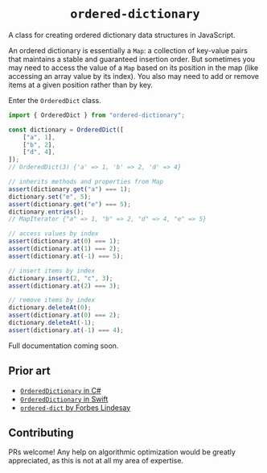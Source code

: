 <h1 align="center"><code>ordered-dictionary</code></h1>

A class for creating ordered dictionary data structures in JavaScript.

An ordered dictionary is essentially a `Map`: a collection of key-value pairs
that maintains a stable and guaranteed insertion order. But sometimes you may
need to access the value of a `Map` based on its position in the map (like
accessing an array value by its index). You also may need to add or remove items
at a given position rather than by key.

Enter the `OrderedDict` class.

```ts
import { OrderedDict } from "ordered-dictionary";

const dictionary = OrderedDict([
	["a", 1],
	["b", 2],
	["d", 4],
]);
// OrderedDict(3) {'a' => 1, 'b' => 2, 'd' => 4}

// inherits methods and properties from Map
assert(dictionary.get("a") === 1);
dictionary.set("e", 5);
assert(dictionary.get("e") === 5);
dictionary.entries();
// MapIterator {"a" => 1, "b" => 2, "d" => 4, "e" => 5}

// access values by index
assert(dictionary.at(0) === 1);
assert(dictionary.at(1) === 2);
assert(dictionary.at(-1) === 5);

// insert items by index
dictionary.insert(2, "c", 3);
assert(dictionary.at(2) === 3);

// remove items by index
dictionary.deleteAt(0);
assert(dictionary.at(0) === 2);
dictionary.deleteAt(-1);
assert(dictionary.at(-1) === 4);
```

Full documentation coming soon.

## Prior art

- [`OrderedDictionary` in C#](https://learn.microsoft.com/en-us/dotnet/api/system.collections.specialized.ordereddictionary?view=net-7.0)
- [`OrderedDictionary` in Swift](https://github.com/apple/swift-collections/blob/main/Documentation/OrderedDictionary.md)
- [`ordered-dict` by Forbes Lindesay](https://github.com/ForbesLindesay/ordered-dict/tree/master)

## Contributing

PRs welcome! Any help on algorithmic optimization would be greatly appreciated,
as this is not at all my area of expertise.
